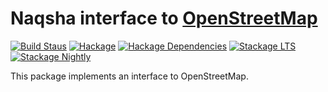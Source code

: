 # Naqsha interface to [OpenStreetMap][osm]

[![Build Staus][travis-status]][travis-naqsha-openstreetmap]
[![Hackage][hackage-badge]][hackage]
[![Hackage Dependencies][hackage-deps-badge]][hackage-deps]
[![Stackage LTS][stackage-lts-badge]][stackage-lts]
[![Stackage Nightly][stackage-nightly-badge]][stackage-nightly]


This package implements an interface to OpenStreetMap.


[osm]: <http://www.openstreetmap.org>

[travis-status]: <https://secure.travis-ci.org/naqsha-openstreetmap/naqsha-openstreetmap.png> "Build status"
[travis-naqsha-openstreetmap]: <https://travis-ci.org/naqsha/naqsha-openstreetmap>

[hackage]:       <https://hackage.haskell.org/package/naqsha-openstreetmap>
[hackage-badge]: <https://img.shields.io/hackage/v/naqsha-openstreetmap.svg>
[hackage-deps-badge]: <https://img.shields.io/hackage-deps/v/naqsha-openstreetmap.svg>
[hackage-deps]: <http://packdeps.haskellers.com/feed?needle=naqsha-openstreetmap>

[stackage-lts]: <http://stackage.org/lts/package/naqsha-openstreetmap>
[stackage-nightly]: <http://stackage.org/nightly/package/naqsha-openstreetmap>
[stackage-lts-badge]: <http://stackage.org/package/naqsha-openstreetmap/badge/lts>
[stackage-nightly-badge]: <http://stackage.org/package/naqsha-openstreetmap/badge/nightly>
